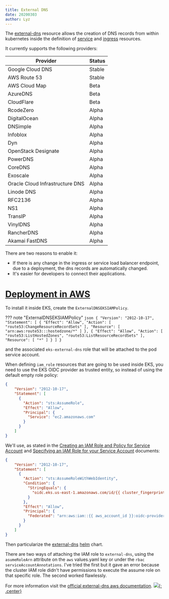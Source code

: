 ```yaml
---
title: External DNS
date: 20200303
author: Lyz
---
```


The [external-dns](https://github.com/kubernetes-sigs/external-dns) resource
allows the creation of DNS records from within kubernetes inside the definition
of [service](kubernetes_services.md) and [ingress](kubernetes_ingress.md)
resources.

It currently supports the following providers:

| Provider                        | Status |
| ---                             | ---    |
| Google Cloud DNS                | Stable |
| AWS Route 53                    | Stable |
| AWS Cloud Map                   | Beta   |
| AzureDNS                        | Beta   |
| CloudFlare                      | Beta   |
| RcodeZero                       | Alpha  |
| DigitalOcean                    | Alpha  |
| DNSimple                        | Alpha  |
| Infoblox                        | Alpha  |
| Dyn                             | Alpha  |
| OpenStack Designate             | Alpha  |
| PowerDNS                        | Alpha  |
| CoreDNS                         | Alpha  |
| Exoscale                        | Alpha  |
| Oracle Cloud Infrastructure DNS | Alpha  |
| Linode DNS                      | Alpha  |
| RFC2136                         | Alpha  |
| NS1                             | Alpha  |
| TransIP                         | Alpha  |
| VinylDNS                        | Alpha  |
| RancherDNS                      | Alpha  |
| Akamai FastDNS                  | Alpha  |

There are two reasons to enable it:

* If there is any change in the ingress or service load balancer endpoint, due
  to a deployment, the dns records are automatically changed.
* It's easier for developers to connect their applications.

# [Deployment in AWS](https://github.com/kubernetes-sigs/external-dns/blob/master/docs/tutorials/aws.md)

To install it inside EKS, create the `ExternalDNSEKSIAMPolicy`.

??? note "ExternalDNSEKSIAMPolicy"
    ```json
    {
      "Version": "2012-10-17",
      "Statement": [
        {
          "Effect": "Allow",
          "Action": [
            "route53:ChangeResourceRecordSets"
          ],
          "Resource": [
            "arn:aws:route53:::hostedzone/*"
          ]
        },
        {
          "Effect": "Allow",
          "Action": [
            "route53:ListHostedZones",
            "route53:ListResourceRecordSets"
          ],
          "Resource": [
            "*"
          ]
        }
      ]
    }
    ```

and the associated `eks-external-dns` role that will be attached to the pod
service account.

When defining `iam_role` resources that are going to be used inside EKS, you
need to use the EKS OIDC provider as trusted entity, so instead of using the
default empty role policy:

```json
{
    "Version": "2012-10-17",
    "Statement": [
      {
        "Action": "sts:AssumeRole",
        "Effect": "Allow",
        "Principal": {
          "Service": "ec2.amazonaws.com"
        }
      }
    ]
}
```

We'll use, as stated in the [Creating an IAM Role and Policy for Service
Account](https://docs.aws.amazon.com/eks/latest/userguide/create-service-account-iam-policy-and-role.html)
and [Specifying an IAM Role for your Service
Account](https://docs.aws.amazon.com/eks/latest/userguide/specify-service-account-role.html)
documents:

```json
{
    "Version": "2012-10-17",
    "Statement": [
      {
        "Action": "sts:AssumeRoleWithWebIdentity",
        "Condition": {
          "StringEquals": {
            "oidc.eks.us-east-1.amazonaws.com/id/{{ cluster_fingerprint }}:sub": "system:serviceaccount:{{ service_account_namespace }}:{{ service_account_name }}"
          }
        },
        "Effect": "Allow",
        "Principal": {
          "Federated": "arn:aws:iam::{{ aws_account_id }}:oidc-provider/oidc.eks.{{ aws_zone }}.amazonaws.com/id/{{ cluster_fingerprint }}"
        }
      }
    ]
}
```

Then particularize the
[external-dns](https://github.com/helm/charts/tree/master/stable/external-dns)
[helm](helm.md) chart.

There are two ways of attaching the IAM role to `external-dns`, using the
`asumeRoleArn` attribute on the `aws` values.yaml key or under the `rbac`
`serviceAccountAnnotations`. I've tried the first but it gave an error because
the cluster IAM role didn't have permissions to execute the assume role on that
specific role. The second worked flawlessly.

For more information visit the [official external-dns aws
documentation](https://github.com/kubernetes-sigs/external-dns/blob/master/docs/tutorials/aws.md).
[![](not-by-ai.svg){: .center}](https://notbyai.fyi)
